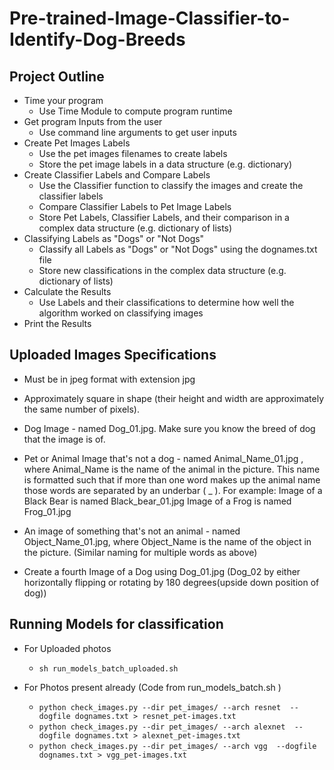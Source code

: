 # Pre-trained-Image-Classifier-to-Identify-Dog-Breeds

## Project Outline
* Time your program
  * Use Time Module to compute program runtime
* Get program Inputs from the user
  * Use command line arguments to get user inputs
* Create Pet Images Labels
  * Use the pet images filenames to create labels
  * Store the pet image labels in a data structure (e.g. dictionary)
* Create Classifier Labels and Compare Labels
  * Use the Classifier function to classify the images and create the classifier labels
  * Compare Classifier Labels to Pet Image Labels
  * Store Pet Labels, Classifier Labels, and their comparison in a complex data structure (e.g. dictionary of lists)
* Classifying Labels as "Dogs" or "Not Dogs"
  * Classify all Labels as "Dogs" or "Not Dogs" using the dognames.txt file
  * Store new classifications in the complex data structure (e.g. dictionary of lists)
* Calculate the Results
  * Use Labels and their classifications to determine how well the algorithm worked on classifying images
* Print the Results

## Uploaded Images Specifications
* Must be in jpeg format with extension jpg
* Approximately square in shape (their height and width are approximately the same number of pixels).
* Dog Image - named Dog_01.jpg. Make sure you know the breed of dog that the image is of.
* Pet or Animal Image that's not a dog - named Animal_Name_01.jpg , where Animal_Name is the name of the animal in the picture. This name is formatted such that if 
  more than one word makes up the animal name those words are separated by an underbar ( _ ).
  For example:
  Image of a Black Bear is named Black_bear_01.jpg
  Image of a Frog is named Frog_01.jpg

* An image of something that's not an animal - named Object_Name_01.jpg, where Object_Name is the name of the object in the picture. (Similar naming for multiple     words as above)
* Create a fourth Image of a Dog using Dog_01.jpg (Dog_02 by either horizontally flipping or rotating by 180 degrees(upside down position of dog))

## Running Models for classification
* For Uploaded photos
  * `sh run_models_batch_uploaded.sh`

* For Photos present already (Code from run_models_batch.sh )
  * `python check_images.py --dir pet_images/ --arch resnet  --dogfile dognames.txt > resnet_pet-images.txt`
  * `python check_images.py --dir pet_images/ --arch alexnet  --dogfile dognames.txt > alexnet_pet-images.txt`
  * `python check_images.py --dir pet_images/ --arch vgg  --dogfile dognames.txt > vgg_pet-images.txt`
